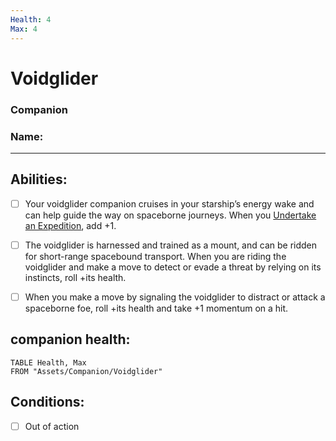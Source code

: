 ```yaml
---
Health: 4
Max: 4
---
```

# Voidglider
### Companion
### Name:
<hr>

## Abilities:
- [ ] Your voidglider companion cruises in your starship’s energy wake and can help guide the way on spaceborne journeys. When you [Undertake an Expedition](Undertake_an_Expedition.md), add +1.

- [ ] The voidglider is harnessed and trained as a mount, and can be ridden for short-range spacebound transport. When you are riding the voidglider and make a move to detect or evade a threat by relying on its instincts, roll +its health.

- [ ] When you make a move by signaling the voidglider to distract or attack a spaceborne foe, roll +its health and take +1 momentum on a hit.

## companion health:
```dataview
TABLE Health, Max
FROM "Assets/Companion/Voidglider"
```
## Conditions:
- [ ] Out of action
